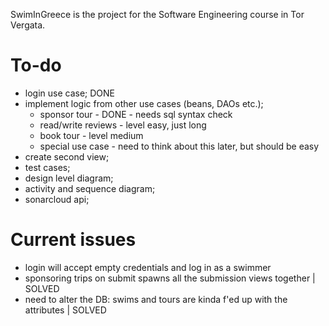 SwimInGreece is the project for the Software Engineering course in Tor Vergata.

# To-do
- login use case; DONE
- implement logic from other use cases (beans, DAOs etc.);
  - sponsor tour - DONE - needs sql syntax check
  - read/write reviews - level easy, just long
  - book tour - level medium
  - special use case - need to think about this later, but should be easy
- create second view;
- test cases;
- design level diagram;
- activity and sequence diagram;
- sonarcloud api;

# Current issues
- login will accept empty credentials and log in as a swimmer
- sponsoring trips on submit spawns all the submission views together | SOLVED
- need to alter the DB: swims and tours are kinda f'ed up with the attributes | SOLVED
